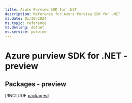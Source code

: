 ```yaml
---
title: Azure Purview SDK for .NET
description: Reference for Azure Purview SDK for .NET
ms.date: 01/30/2024
ms.topic: reference
ms.devlang: dotnet
ms.service: purview
---
```

# Azure purview SDK for .NET - preview
## Packages - preview
[!INCLUDE [packages](purview-index.md)]